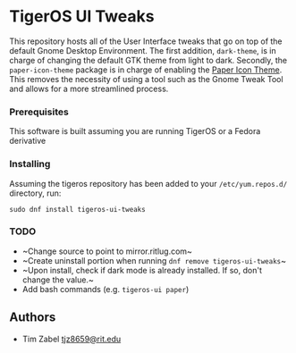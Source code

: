 # TigerOS UI Tweaks
This repository hosts all of the User Interface tweaks that go on top of the default Gnome Desktop Environment.
The first addition, `dark-theme`, is in charge of changing the default GTK theme from light to dark. Secondly, 
the `paper-icon-theme` package is in charge of enabling the [Paper Icon Theme](https://snwh.org/paper). This
removes the necessity of using a tool such as the Gnome Tweak Tool and allows for a more streamlined process.

### Prerequisites
This software is built assuming you are running TigerOS or a Fedora derivative

### Installing
Assuming the tigeros repository has been added to your `/etc/yum.repos.d/` directory, run:
```
sudo dnf install tigeros-ui-tweaks
```

### TODO
* ~Change source to point to mirror.ritlug.com~
* ~Create uninstall portion when running `dnf remove tigeros-ui-tweaks`~
* ~Upon install, check if dark mode is already installed. If so, don't change the value.~
* Add bash commands (e.g. `tigeros-ui paper`)

## Authors
* Tim Zabel <tjz8659@rit.edu>
